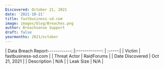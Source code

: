 ```yaml
---
Discovered: October 21, 2021
date: '2021-10-21'
title: fastbusiness-sd.com
image: images/blog/Breaches.png
author: Breachsense Support
draft: false
yearmonths: 2021/october
---
```


| Data Breach Report------------:   |:-------------:    | :-----:|
| Victim    | fastbusiness-sd.com      | 
| Threat Actor    | RaidForums      | 
| Date Discovered    | Oct 21, 2021      | 
| Description    | N/A      | 
| Leak Size    | N/A      | 

